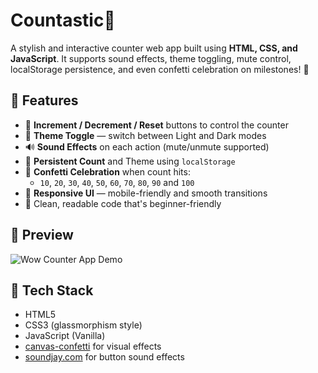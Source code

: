 # Countastic🔢

A stylish and interactive counter web app built using **HTML, CSS, and JavaScript**. It supports sound effects, theme toggling, mute control, localStorage persistence, and even confetti celebration on milestones! 🎉

## 🌟 Features

- 🔢 **Increment / Decrement / Reset** buttons to control the counter
- 🎨 **Theme Toggle** — switch between Light and Dark modes
- 🔊 **Sound Effects** on each action (mute/unmute supported)
- 💾 **Persistent Count** and Theme using `localStorage`
- 🎉 **Confetti Celebration** when count hits:
  - `10`, `20`, `30`, `40`, `50`, `60`, `70`, `80`, `90` and `100`
- 📱 **Responsive UI** — mobile-friendly and smooth transitions
- 🧠 Clean, readable code that's beginner-friendly

## 📸 Preview

![Wow Counter App Demo](https://drive.google.com/file/d/1t7HdJ4SGds58UnPZEtR6ug6hHQXJAbz6/view?usp=sharing)

## 🔧 Tech Stack

- HTML5
- CSS3 (glassmorphism style)
- JavaScript (Vanilla)
- [canvas-confetti](https://www.npmjs.com/package/canvas-confetti) for visual effects
- [soundjay.com](https://www.soundjay.com/) for button sound effects
